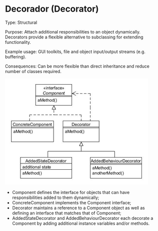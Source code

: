 # Decorador (Decorator)

Type: Structural

Purpose: Attach additional responsibilities to an object dynamically. Decorators provide a flexible alternative to subclassing for extending functionality.

Example usage: GUI toolkits, file and object input/output streams (e.g. buffering).

Consequences: Can be more flexible than direct inheritance and reduce number of classes required.

![_](../images/000005.jpg)

* Component defines the interface for objects that can have responsibilities added to them dynamically;
* ConcreteComponent implements the Component interface;
* Decorator maintains a reference to a Component object as well as defining an interface that matches that of Component;
* AddedStateDecorator and AddedBehaviourDecorator each decorate a Component by adding additional instance variables and/or methods.
